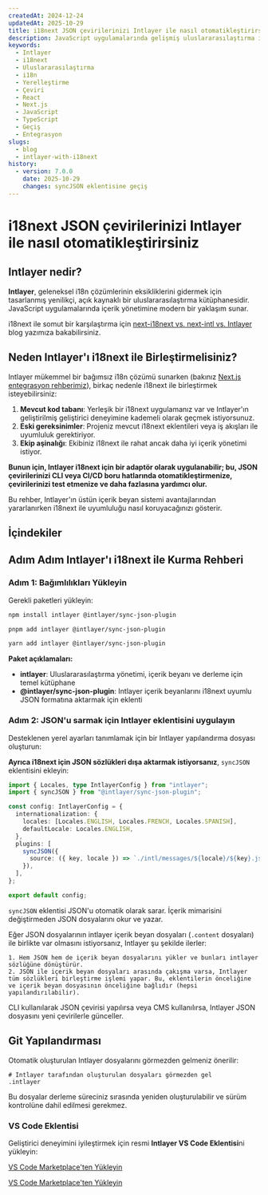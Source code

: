 ```yaml
---
createdAt: 2024-12-24
updatedAt: 2025-10-29
title: i18next JSON çevirilerinizi Intlayer ile nasıl otomatikleştirirsiniz
description: JavaScript uygulamalarında gelişmiş uluslararasılaştırma için Intlayer ve i18next ile JSON çevirilerinizi otomatikleştirin.
keywords:
  - Intlayer
  - i18next
  - Uluslararasılaştırma
  - i18n
  - Yerelleştirme
  - Çeviri
  - React
  - Next.js
  - JavaScript
  - TypeScript
  - Geçiş
  - Entegrasyon
slugs:
  - blog
  - intlayer-with-i18next
history:
  - version: 7.0.0
    date: 2025-10-29
    changes: syncJSON eklentisine geçiş
---
```


# i18next JSON çevirilerinizi Intlayer ile nasıl otomatikleştirirsiniz

## Intlayer nedir?

**Intlayer**, geleneksel i18n çözümlerinin eksikliklerini gidermek için tasarlanmış yenilikçi, açık kaynaklı bir uluslararasılaştırma kütüphanesidir. JavaScript uygulamalarında içerik yönetimine modern bir yaklaşım sunar.

i18next ile somut bir karşılaştırma için [next-i18next vs. next-intl vs. Intlayer](https://github.com/aymericzip/intlayer/blob/main/docs/blog/tr/next-i18next_vs_next-intl_vs_intlayer.md) blog yazımıza bakabilirsiniz.

## Neden Intlayer'ı i18next ile Birleştirmelisiniz?

Intlayer mükemmel bir bağımsız i18n çözümü sunarken (bakınız [Next.js entegrasyon rehberimiz](https://github.com/aymericzip/intlayer/blob/main/docs/docs/tr/intlayer_with_nextjs_16.md)), birkaç nedenle i18next ile birleştirmek isteyebilirsiniz:

1. **Mevcut kod tabanı**: Yerleşik bir i18next uygulamanız var ve Intlayer'ın geliştirilmiş geliştirici deneyimine kademeli olarak geçmek istiyorsunuz.
2. **Eski gereksinimler**: Projeniz mevcut i18next eklentileri veya iş akışları ile uyumluluk gerektiriyor.
3. **Ekip aşinalığı**: Ekibiniz i18next ile rahat ancak daha iyi içerik yönetimi istiyor.

**Bunun için, Intlayer i18next için bir adaptör olarak uygulanabilir; bu, JSON çevirilerinizi CLI veya CI/CD boru hatlarında otomatikleştirmenize, çevirilerinizi test etmenize ve daha fazlasına yardımcı olur.**

Bu rehber, Intlayer'ın üstün içerik beyan sistemi avantajlarından yararlanırken i18next ile uyumluluğu nasıl koruyacağınızı gösterir.

## İçindekiler

<TOC/>

## Adım Adım Intlayer'ı i18next ile Kurma Rehberi

### Adım 1: Bağımlılıkları Yükleyin

Gerekli paketleri yükleyin:

```bash packageManager="npm"
npm install intlayer @intlayer/sync-json-plugin
```

```bash packageManager="pnpm"
pnpm add intlayer @intlayer/sync-json-plugin
```

```bash packageManager="yarn"
yarn add intlayer @intlayer/sync-json-plugin
```

**Paket açıklamaları:**

- **intlayer**: Uluslararasılaştırma yönetimi, içerik beyanı ve derleme için temel kütüphane
- **@intlayer/sync-json-plugin**: Intlayer içerik beyanlarını i18next uyumlu JSON formatına aktarmak için eklenti

### Adım 2: JSON'u sarmak için Intlayer eklentisini uygulayın

Desteklenen yerel ayarları tanımlamak için bir Intlayer yapılandırma dosyası oluşturun:

**Ayrıca i18next için JSON sözlükleri dışa aktarmak istiyorsanız**, `syncJSON` eklentisini ekleyin:

```typescript fileName="intlayer.config.ts"
import { Locales, type IntlayerConfig } from "intlayer";
import { syncJSON } from "@intlayer/sync-json-plugin";

const config: IntlayerConfig = {
  internationalization: {
    locales: [Locales.ENGLISH, Locales.FRENCH, Locales.SPANISH],
    defaultLocale: Locales.ENGLISH,
  },
  plugins: [
    syncJSON({
      source: ({ key, locale }) => `./intl/messages/${locale}/${key}.json`,
    }),
  ],
};

export default config;
```

`syncJSON` eklentisi JSON'u otomatik olarak sarar. İçerik mimarisini değiştirmeden JSON dosyalarını okur ve yazar.

Eğer JSON dosyalarının intlayer içerik beyan dosyaları (`.content` dosyaları) ile birlikte var olmasını istiyorsanız, Intlayer şu şekilde ilerler:

    1. Hem JSON hem de içerik beyan dosyalarını yükler ve bunları intlayer sözlüğüne dönüştürür.
    2. JSON ile içerik beyan dosyaları arasında çakışma varsa, Intlayer tüm sözlükleri birleştirme işlemi yapar. Bu, eklentilerin önceliğine ve içerik beyan dosyasının önceliğine bağlıdır (hepsi yapılandırılabilir).

CLI kullanılarak JSON çevirisi yapılırsa veya CMS kullanılırsa, Intlayer JSON dosyasını yeni çevirilerle günceller.

## Git Yapılandırması

Otomatik oluşturulan Intlayer dosyalarını görmezden gelmeniz önerilir:

```plaintext fileName=".gitignore"
# Intlayer tarafından oluşturulan dosyaları görmezden gel
.intlayer
```

Bu dosyalar derleme süreciniz sırasında yeniden oluşturulabilir ve sürüm kontrolüne dahil edilmesi gerekmez.

### VS Code Eklentisi

Geliştirici deneyimini iyileştirmek için resmi **Intlayer VS Code Eklentisi**ni yükleyin:

[VS Code Marketplace'ten Yükleyin](https://marketplace.visualstudio.com/items?itemName=intlayer.intlayer-vs-code-extension)

[VS Code Marketplace'ten Yükleyin](https://marketplace.visualstudio.com/items?itemName=intlayer.intlayer-vs-code-extension)
